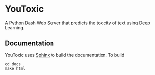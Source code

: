 # YouToxic
A Python Dash Web Server that predicts the toxicity of text using Deep Learning.

## Documentation
YouToxic uses [Sphinx](http://www.sphinx-doc.org/en/master/) to build the documentation.
To build
```
cd docs
make html
```